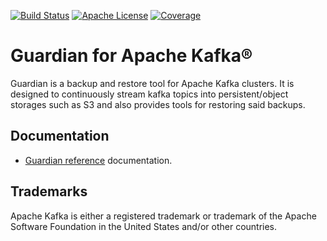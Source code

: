 [![Build Status](https://github.com/aiven/guardian-for-apache-kafka/actions/workflows/ci.yml/badge.svg)](https://github.com/aiven/guardian-for-apache-kafka/actions)
[![Apache License](https://img.shields.io/badge/license-APACHE_2-green.svg)](https://www.apache.org/licenses/LICENSE-2.0)
[![Coverage](https://coveralls.io/repos/github/aiven/guardian-for-apache-kafka/badge.svg?branch=main)](https://coveralls.io/github/aiven/guardian-for-apache-kafka?branch=main)

# Guardian for Apache Kafka®

Guardian is a backup and restore tool for Apache Kafka clusters. It is designed to continuously stream kafka topics into
persistent/object storages such as S3 and also provides tools for restoring said backups.

## Documentation

* [Guardian reference](https://aiven.github.io/guardian-for-apache-kafka/) documentation.

## Trademarks

Apache Kafka is either a registered trademark or trademark of the Apache Software Foundation in the United States and/or
other countries.
